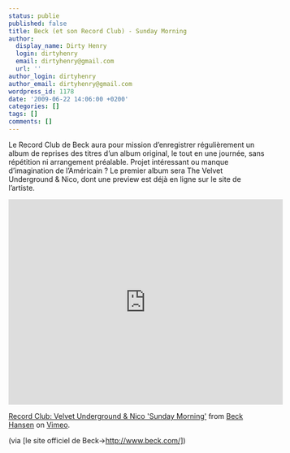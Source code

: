 ```yaml
---
status: publie
published: false
title: Beck (et son Record Club) - Sunday Morning
author:
  display_name: Dirty Henry
  login: dirtyhenry
  email: dirtyhenry@gmail.com
  url: ''
author_login: dirtyhenry
author_email: dirtyhenry@gmail.com
wordpress_id: 1178
date: '2009-06-22 14:06:00 +0200'
categories: []
tags: []
comments: []
---
```

Le Record Club de Beck aura pour mission d’enregistrer régulièrement un album de reprises des titres d’un album original, le tout en une journée, sans répétition ni arrangement préalable. Projet intéressant ou manque d’imagination de l’Américain ? Le premier album sera The Velvet Underground & Nico, dont une preview est déjà en ligne sur le site de l’artiste.

<iframe src="http://player.vimeo.com/video/5222227?color=ffffff" width="540" height="405" frameborder="0" webkitAllowFullScreen mozallowfullscreen allowFullScreen></iframe> <p><a href="http://vimeo.com/5222227">Record Club: Velvet Underground & Nico 'Sunday Morning'</a> from <a href="http://vimeo.com/videotheque">Beck Hansen</a> on <a href="http://vimeo.com">Vimeo</a>.</p>

(via [le site officiel de Beck->http://www.beck.com/])
